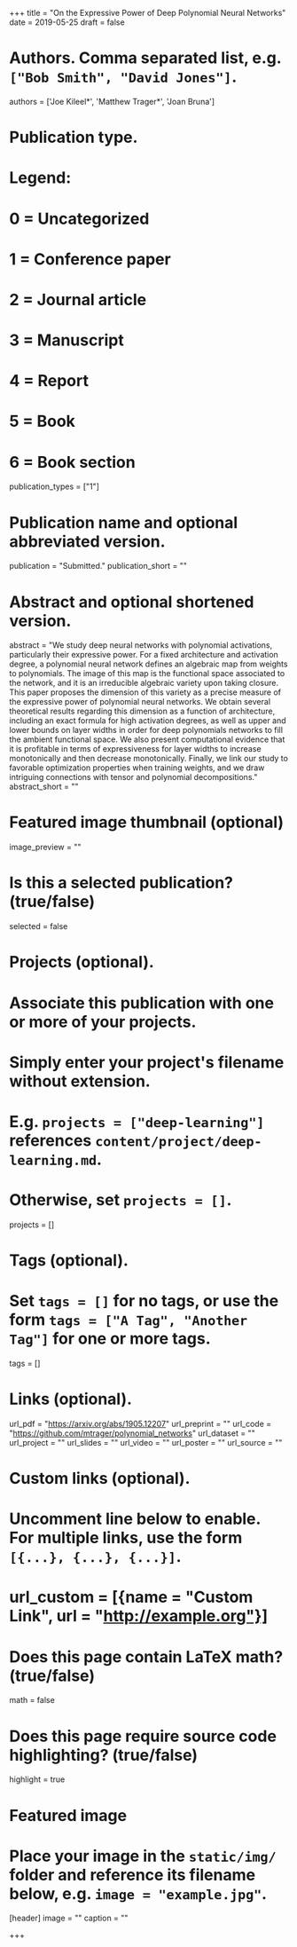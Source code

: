 +++
title = "On the Expressive Power of Deep Polynomial Neural Networks"
date = 2019-05-25
draft = false

# Authors. Comma separated list, e.g. `["Bob Smith", "David Jones"]`.
authors = ['Joe Kileel\*', 'Matthew Trager\*', 'Joan Bruna']

# Publication type.
# Legend:
# 0 = Uncategorized
# 1 = Conference paper
# 2 = Journal article
# 3 = Manuscript
# 4 = Report
# 5 = Book
# 6 = Book section
publication_types = ["1"]

# Publication name and optional abbreviated version.
publication = "Submitted."
publication_short = ""

# Abstract and optional shortened version.
abstract = "We study deep neural networks with polynomial activations, particularly their expressive power. For a fixed architecture and activation degree, a polynomial neural network defines an algebraic map from weights to polynomials. The image of this map is the functional space associated to the network, and it is an irreducible algebraic variety upon taking closure. This paper proposes the dimension of this variety as a precise measure of the expressive power of polynomial neural networks. We obtain several theoretical results regarding this dimension as a function of architecture, including an exact formula for high activation degrees, as well as upper and lower bounds on layer widths in order for deep polynomials networks to fill the ambient functional space. We also present computational evidence that it is profitable in terms of expressiveness for layer widths to increase monotonically and then decrease monotonically. Finally, we link our study to favorable optimization properties when training weights, and we draw intriguing connections with tensor and polynomial decompositions."
abstract_short = ""

# Featured image thumbnail (optional)
image_preview = ""

# Is this a selected publication? (true/false)
selected = false

# Projects (optional).
#   Associate this publication with one or more of your projects.
#   Simply enter your project's filename without extension.
#   E.g. `projects = ["deep-learning"]` references `content/project/deep-learning.md`.
#   Otherwise, set `projects = []`.
projects = []

# Tags (optional).
#   Set `tags = []` for no tags, or use the form `tags = ["A Tag", "Another Tag"]` for one or more tags.
tags = []

# Links (optional).
url_pdf = "https://arxiv.org/abs/1905.12207"
url_preprint = ""
url_code = "https://github.com/mtrager/polynomial_networks"
url_dataset = ""
url_project = ""
url_slides = ""
url_video = ""
url_poster = ""
url_source = ""

# Custom links (optional).
#   Uncomment line below to enable. For multiple links, use the form `[{...}, {...}, {...}]`.
# url_custom = [{name = "Custom Link", url = "http://example.org"}]

# Does this page contain LaTeX math? (true/false)
math = false

# Does this page require source code highlighting? (true/false)
highlight = true

# Featured image
# Place your image in the `static/img/` folder and reference its filename below, e.g. `image = "example.jpg"`.
[header]
image = ""
caption = ""

+++
